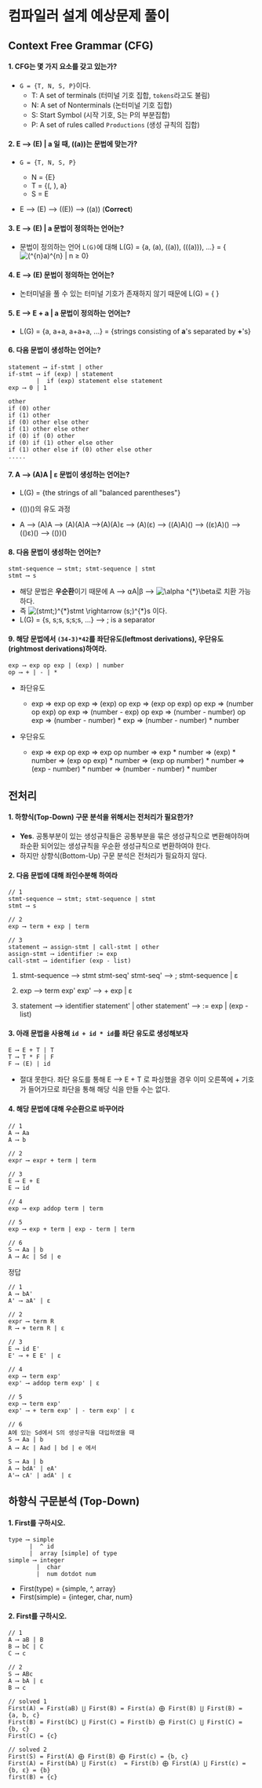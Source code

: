 # 컴파일러 설계 예상문제 풀이

## Context Free Grammar (CFG)

#### 1. CFG는 몇 가지 요소를 갖고 있는가?

- `G = {T, N, S, P}`이다.
  - T: A set of terminals (터미널 기호 집합, `tokens`라고도 불림)
  - N: A set of Nonterminals (논터미널 기호 집합)
  - S: Start Symbol (시작 기호, S는 P의 부분집합)
  - P: A set of rules called `Productions` (생성 규칙의 집합)

#### 2. E ⟶ (E) | a 일 때, ((a))는 문법에 맞는가?

- `G = {T, N, S, P}`

  - N = {E}
  - T = {(, ), a}
  - S = E

- E ⟶ (E) ⟶ ((E)) ⟶ ((a)) (**Correct**)

#### 3. E ⟶ (E) | a 문법이 정의하는 언어는?

- 문법이 정의하는 언어 `L(G)`에 대해
  L(G) = {a, (a), ((a)), (((a))), ...} = {<img src="https://latex.codecogs.com/svg.image?(^{n}a)^{n}" title="(^{n}a)^{n}" /> | n ≥ 0}

#### 4. E ⟶ (E) 문법이 정의하는 언어는?

- 논터미널을 풀 수 있는 터미널 기호가 존재하지 않기 때문에 L(G) = { }

#### 5. E ⟶ E + a | a 문법이 정의하는 언어는?

- L(G) = {a, a+a, a+a+a, ...} = {strings consisting of **a**'s separated by **+**'s}

#### 6. 다음 문법이 생성하는 언어는?

```
statement ⟶ if-stmt | other
if-stmt ⟶ if (exp) | statement
        |  if (exp) statement else statement
exp ⟶ 0 | 1
```

```
other
if (0) other
if (1) other
if (0) other else other
if (1) other else other
if (0) if (0) other
if (0) if (1) other else other
if (1) other else if (0) other else other
.....
```

#### 7. A ⟶ (A)A | ε 문법이 생성하는 언어는?

- L(G) = {the strings of all "balanced parentheses"}

- (())()의 유도 과정
- A ⟶ (A)A ⟶ (A)(A)A ⟶(A)(A)ε ⟶ (A)(ε) ⟶ ((A)A)() ⟶ ((ε)A)() ⟶ (()ε)() ⟶ (())()

#### 8. 다음 문법이 생성하는 언어는?

```
stmt-sequence ⟶ stmt; stmt-sequence | stmt
stmt ⟶ s
```

- 해당 문법은 **우순환**이기 때문에 A ⟶ ⍺A|β ⟶ <img src="https://latex.codecogs.com/svg.image?\alpha&space;^{*}\beta&space;" title="\alpha ^{*}\beta " />로 치환 가능하다.
- 즉 <img src="https://latex.codecogs.com/svg.image?(stmt;)^{*}stmt&space;\rightarrow&space;(s;)^{*}s" title="(stmt;)^{*}stmt \rightarrow (s;)^{*}s" /> 이다.
- L(G) = {s, s;s, s;s;s, ...} ⟶ ; is a separator

#### 9. 해당 문법에서 `(34-3)*42`를 좌단유도(leftmost derivations), 우단유도(rightmost derivations)하여라.

```
exp ⟶ exp op exp | (exp) | number
op ⟶ + | - | *
```

- 좌단유도

  - exp ⇒ exp op exp
    ⇒ (exp) op exp
    ⇒ (exp op exp) op exp
    ⇒ (number op exp) op exp
    ⇒ (number - exp) op exp
    ⇒ (number - number) op exp
    ⇒ (number - number) \* exp
    ⇒ (number - number) \* number

- 우단유도
  - exp ⇒ exp op exp
    ⇒ exp op number
    ⇒ exp \* number
    ⇒ (exp) \* number
    ⇒ (exp op exp) \* number
    ⇒ (exp op number) \* number
    ⇒ (exp - number) \* number
    ⇒ (number - number) \* number

## 전처리

#### 1. 하향식(Top-Down) 구문 분석을 위해서는 전처리가 필요한가?

- **Yes**. 공통부분이 있는 생성규칙들은 공통부분을 묶은 생성규칙으로 변환해야하며 좌순환 되어있는 생성규칙을 우순환 생성규칙으로 변환하여야 한다.
- 하지만 상향식(Bottom-Up) 구문 분석은 전처리가 필요하지 않다.

#### 2. 다음 문법에 대해 좌인수분해 하여라

```
// 1
stmt-sequence ⟶ stmt; stmt-sequence | stmt
stmt ⟶ s

// 2
exp ⟶ term + exp | term

// 3
statement ⟶ assign-stmt | call-stmt | other
assign-stmt ⟶ identifier := exp
call-stmt ⟶ identifier (exp - list)
```

1. stmt-sequence ⟶ stmt stmt-seq'
   stmt-seq' ⟶ ; stmt-sequence | ε

2. exp ⟶ term exp'
   exp' ⟶ + exp | ε

3. statement ⟶ identifier statement' | other
   statement' ⟶ := exp | (exp - list)

#### 3. 아래 문법을 사용해 `id + id * id`를 좌단 유도로 생성해보자

```
E ⟶ E + T | T
T ⟶ T * F | F
F ⟶ (E) | id
```

- 절대 못한다. 좌단 유도를 통해 E ⟶ E + T 로 파싱했을 경우 이미 오른쪽에 + 기호가 들어가므로 좌단을 통해 해당 식을 만들 수는 없다.

#### 4. 해당 문법에 대해 우순환으로 바꾸어라

```
// 1
A ⟶ Aa
A ⟶ b

// 2
expr ⟶ expr + term | term

// 3
E ⟶ E + E
E ⟶ id

// 4
exp ⟶ exp addop term | term

// 5
exp ⟶ exp + term | exp - term | term

// 6
S ⟶ Aa | b
A ⟶ Ac | Sd | e
```

정답

```
// 1
A ⟶ bA'
A' ⟶ aA' | ε

// 2
expr ⟶ term R
R ⟶ + term R | ε

// 3
E ⟶ id E'
E' ⟶ + E E' | ε

// 4
exp ⟶ term exp'
exp' ⟶ addop term exp' | ε

// 5
exp ⟶ term exp'
exp' ⟶ + term exp' | - term exp' | ε

// 6
A에 있는 Sd에서 S의 생성규칙을 대입하였을 때
S ⟶ Aa | b
A ⟶ Ac | Aad | bd | e 에서

S ⟶ Aa | b
A ⟶ bdA' | eA'
A'⟶ cA' | adA' | ε
```

## 하향식 구문분석 (Top-Down)

#### 1. First를 구하시오.

```
type ⟶ simple
      |  ^ id
      |  array [simple] of type
simple ⟶ integer
        |  char
        |  num dotdot num

```

- First(type) = {simple, ^, array}
- First(simple) = {integer, char, num}

#### 2. First를 구하시오.

```
// 1
A ⟶ aB | B
B ⟶ bC | C
C ⟶ c

// 2
S ⟶ ABc
A ⟶ bA | ε
B ⟶ c
```

```
// solved 1
First(A) = First(aB) ⋃ First(B) = First(a) ⨁ First(B) ⋃ First(B) = {a, b, c}
First(B) = First(bC) ⋃ First(C) = First(b) ⨁ First(C) ⋃ First(C) = {b, c}
First(C) = {c}

// solved 2
First(S) = First(A) ⨁ First(B) ⨁ First(c) = {b, c}
First(A) = First(bA) ⋃ First(ε)  = First(b) ⨁ First(A) ⋃ First(ε) = {b, ε} = {b}
first(B) = {c}
```
